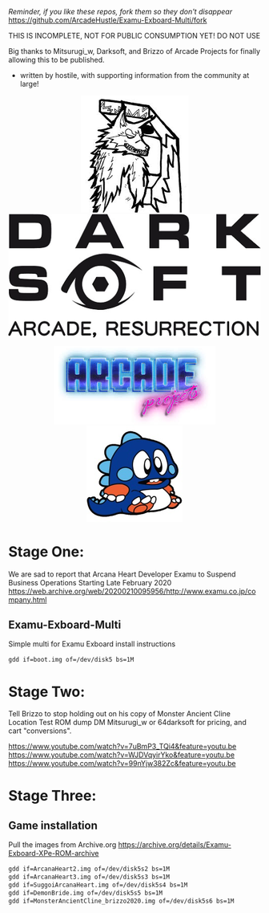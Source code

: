 *Reminder, if you like these repos, fork them so they don't disappear*<br> 
https://github.com/ArcadeHustle/Examu-Exboard-Multi/fork

THIS IS INCOMPLETE, NOT FOR PUBLIC CONSUMPTION YET! DO NOT USE

Big thanks to Mitsurugi_w, Darksoft, and Brizzo of Arcade Projects for finally allowing this to be published.
- written by hostile, with supporting information from the community at large!

<p align="center">
<img src="https://github.com/ArcadeHustle/X3_USB_softmod/blob/master/walsdawg.jpeg"><img src="https://github.com/ArcadeHustle/X3_USB_softmod/blob/master/darksoft.jpeg">
</p>

<p align="center">
  <img src="https://github.com/ArcadeHustle/X3_USB_softmod/blob/master/arcadeprojects.jpeg"><img src="https://github.com/ArcadeHustle/X3_USB_softmod/blob/master/brizzo.jpeg">
</p>

# Stage One:
We are sad to report that Arcana Heart Developer Examu to Suspend Business Operations Starting Late February 2020
https://web.archive.org/web/20200210095956/http://www.examu.co.jp/company.html


## Examu-Exboard-Multi
Simple multi for Examu Exboard install instructions

```
gdd if=boot.img of=/dev/disk5 bs=1M
```

# Stage Two:
Tell Brizzo to stop holding out on his copy of Monster Ancient Cline Location Test ROM dump
DM Mitsurugi_w or 64darksoft for pricing, and cart "conversions". 

https://www.youtube.com/watch?v=7uBmP3_TQi4&feature=youtu.be<br>
https://www.youtube.com/watch?v=WJDVqyirYko&feature=youtu.be<br>
https://www.youtube.com/watch?v=99nYjw382Zc&feature=youtu.be<br>

# Stage Three:
## Game installation

Pull the images from Archive.org
https://archive.org/details/Examu-Exboard-XPe-ROM-archive

```
gdd if=ArcanaHeart2.img of=/dev/disk5s2 bs=1M
gdd if=ArcanaHeart3.img of=/dev/disk5s3 bs=1M
gdd if=SuggoiArcanaHeart.img of=/dev/disk5s4 bs=1M
gdd if=DemonBride.img of=/dev/disk5s5 bs=1M
gdd if=MonsterAncientCline_brizzo2020.img of=/dev/disk5s6 bs=1M
```

